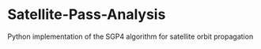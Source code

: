 # Satellite-Pass-Analysis
Python implementation of the SGP4 algorithm for satellite orbit propagation
